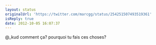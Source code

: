 ```yaml
---
layout: status
originalUrl: 'https://twitter.com/marcgg/status/254251507493519361'
isReply: true
date: 2012-10-05 16:07:37
---
```


@_kud comment ça? pourquoi tu fais ces choses?

